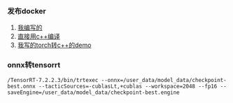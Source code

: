 ### 发布docker
1. [我编写的](https://gitee.com/zengxiaohui/tianchi-logic-object/tree/master/remote_sensing_code)
2. [直接用c++编译](https://github.com/carlsummer/tensorrtCV)
2. [我写的torch转c++的demo](https://github.com/carlsummer/libtorch-demo)

### onnx转tensorrt
```shell script
/TensorRT-7.2.2.3/bin/trtexec --onnx=/user_data/model_data/checkpoint-best.onnx --tacticSources=-cublasLt,+cublas --workspace=2048 --fp16 --saveEngine=/user_data/model_data/checkpoint-best.engine
```